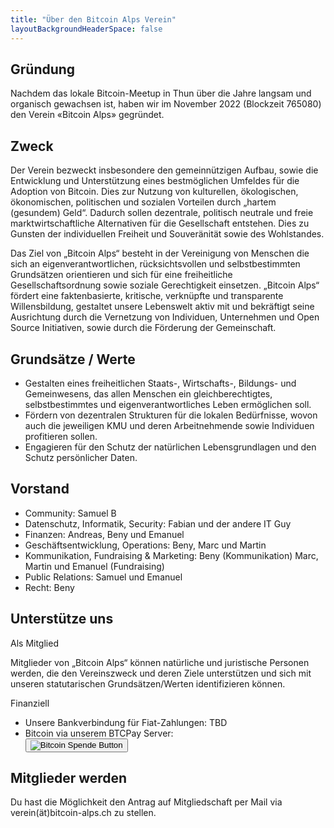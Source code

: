 ```yaml
---
title: "Über den Bitcoin Alps Verein"
layoutBackgroundHeaderSpace: false
---
```


## Gründung

Nachdem das lokale Bitcoin-Meetup in Thun über die Jahre langsam und organisch gewachsen ist, haben wir im November 2022 (Blockzeit 765080) den Verein «Bitcoin Alps» gegründet.

## Zweck

Der Verein bezweckt insbesondere den gemeinnützigen Aufbau, sowie die Entwicklung und Unterstützung eines bestmöglichen Umfeldes für die Adoption von Bitcoin. Dies zur Nutzung von kulturellen, ökologischen, ökonomischen, politischen und sozialen Vorteilen durch „hartem (gesundem) Geld“. Dadurch sollen dezentrale, politisch neutrale und freie marktwirtschaftliche Alternativen für die Gesellschaft entstehen. Dies zu Gunsten der individuellen Freiheit und Souveränität sowie des Wohlstandes.

Das Ziel von „Bitcoin Alps“ besteht in der Vereinigung von Menschen die sich an eigenverantwortlichen, rücksichtsvollen und selbstbestimmten Grundsätzen orientieren und sich für eine freiheitliche Gesellschaftsordnung sowie soziale Gerechtigkeit einsetzen. „Bitcoin Alps“ fördert eine faktenbasierte, kritische, verknüpfte und transparente Willensbildung, gestaltet unsere Lebenswelt aktiv mit und bekräftigt seine Ausrichtung durch die Vernetzung von Individuen, Unternehmen und Open Source Initiativen, sowie durch die Förderung der Gemeinschaft.

## Grundsätze / Werte

- Gestalten eines freiheitlichen Staats-, Wirtschafts-, Bildungs- und Gemeinwesens, das allen Menschen ein gleichberechtigtes, selbstbestimmtes und eigenverantwortliches Leben ermöglichen soll.
- Fördern von dezentralen Strukturen für die lokalen Bedürfnisse, wovon auch die jeweiligen KMU und deren Arbeitnehmende sowie Individuen profitieren sollen.
- Engagieren für den Schutz der natürlichen Lebensgrundlagen und den Schutz persönlicher Daten.

## Vorstand

- Community: Samuel B
- Datenschutz, Informatik, Security: Fabian und der andere IT Guy
- Finanzen: Andreas, Beny und Emanuel
- Geschäftsentwicklung, Operations: Beny, Marc und Martin
- Kommunikation, Fundraising & Marketing: Beny (Kommunikation) Marc, Martin und Emanuel (Fundraising)
- Public Relations: Samuel und Emanuel
- Recht: Beny

## Unterstütze uns

Als Mitglied

Mitglieder von „Bitcoin Alps“ können natürliche und juristische Personen werden, die den Vereinszweck und deren Ziele unterstützen und sich mit unseren statutarischen Grundsätzen/Werten identifizieren können.

Finanziell

- Unsere Bankverbindung für Fiat-Zahlungen: TBD
- Bitcoin via unserem BTCPay Server:<form method="POST" action="https://pay.bitcoin-alps.ch/apps/2nZQ6Cw5dBZaDDc9udjNso2SRLMm/pos">
  <input type="hidden" name="redirectUrl" value="https://www.bitcoin-alps.ch/spende_danke" />
  <button type="submit" name="choiceKey" value="bitcoin alps spende"><img src="/img/bitcoin_spenden.svg" alt="Bitcoin Spende Button"></button>
</form>

## Mitglieder werden

Du hast die Möglichkeit den Antrag auf Mitgliedschaft per Mail via\
verein(ät)bitcoin-alps.ch zu stellen.
